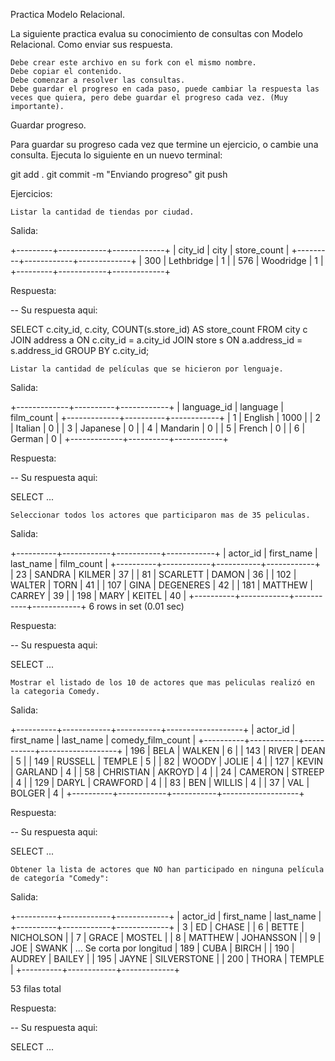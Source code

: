 Practica Modelo Relacional.

La siguiente practica evalua su conocimiento de consultas con Modelo Relacional.
Como enviar sus respuesta.

    Debe crear este archivo en su fork con el mismo nombre.
    Debe copiar el contenido.
    Debe comenzar a resolver las consultas.
    Debe guardar el progreso en cada paso, puede cambiar la respuesta las veces que quiera, pero debe guardar el progreso cada vez. (Muy importante).

Guardar progreso.

Para guardar su progreso cada vez que termine un ejercicio, o cambie una consulta. Ejecuta lo siguiente en un nuevo terminal:

git add .
git commit -m "Enviando progreso"
git push

Ejercicios:

    Listar la cantidad de tiendas por ciudad.

Salida:

+---------+------------+-------------+
| city_id | city       | store_count |
+---------+------------+-------------+
|     300 | Lethbridge |           1 |
|     576 | Woodridge  |           1 |
+---------+------------+-------------+

Respuesta:

-- Su respuesta aqui:

SELECT c.city_id, c.city, COUNT(s.store_id) AS store_count FROM city c
JOIN address a ON c.city_id = a.city_id
JOIN store s ON a.address_id = s.address_id
GROUP BY c.city_id;

    Listar la cantidad de películas que se hicieron por lenguaje.

Salida:

+-------------+----------+------------+
| language_id | language | film_count |
+-------------+----------+------------+
|           1 | English  |       1000 |
|           2 | Italian  |          0 |
|           3 | Japanese |          0 |
|           4 | Mandarin |          0 |
|           5 | French   |          0 |
|           6 | German   |          0 |
+-------------+----------+------------+

Respuesta:

-- Su respuesta aqui:

SELECT ...

    Seleccionar todos los actores que participaron mas de 35 peliculas.

Salida:

+----------+------------+-----------+------------+
| actor_id | first_name | last_name | film_count |
+----------+------------+-----------+------------+
|       23 | SANDRA     | KILMER    |         37 |
|       81 | SCARLETT   | DAMON     |         36 |
|      102 | WALTER     | TORN      |         41 |
|      107 | GINA       | DEGENERES |         42 |
|      181 | MATTHEW    | CARREY    |         39 |
|      198 | MARY       | KEITEL    |         40 |
+----------+------------+-----------+------------+
6 rows in set (0.01 sec)

Respuesta:

-- Su respuesta aqui:

SELECT ...

    Mostrar el listado de los 10 de actores que mas peliculas realizó en la categoria Comedy.

Salida:

+----------+------------+-----------+-------------------+
| actor_id | first_name | last_name | comedy_film_count |
+----------+------------+-----------+-------------------+
|      196 | BELA       | WALKEN    |                 6 |
|      143 | RIVER      | DEAN      |                 5 |
|      149 | RUSSELL    | TEMPLE    |                 5 |
|       82 | WOODY      | JOLIE     |                 4 |
|      127 | KEVIN      | GARLAND   |                 4 |
|       58 | CHRISTIAN  | AKROYD    |                 4 |
|       24 | CAMERON    | STREEP    |                 4 |
|      129 | DARYL      | CRAWFORD  |                 4 |
|       83 | BEN        | WILLIS    |                 4 |
|       37 | VAL        | BOLGER    |                 4 |
+----------+------------+-----------+-------------------+

Respuesta:

-- Su respuesta aqui:

SELECT ...

    Obtener la lista de actores que NO han participado en ninguna película de categoría "Comedy":

Salida:

+----------+------------+-------------+
| actor_id | first_name | last_name   |
+----------+------------+-------------+
|        3 | ED         | CHASE       |
|        6 | BETTE      | NICHOLSON   |
|        7 | GRACE      | MOSTEL      |
|        8 | MATTHEW    | JOHANSSON   |
|        9 | JOE        | SWANK       |
... Se corta por longitud
|      189 | CUBA       | BIRCH       |
|      190 | AUDREY     | BAILEY      |
|      195 | JAYNE      | SILVERSTONE |
|      200 | THORA      | TEMPLE      |
+----------+------------+-------------+

53 filas total

Respuesta:

-- Su respuesta aqui:

SELECT ...
